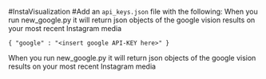#InstaVisualization
#Add an `api_keys.json` file with the following:
When you run new_google.py it will return json objects of the google vision results on your most recent Instagram media



`{
    "google" : "<insert google API-KEY here>"
}`



When you run new_google.py it will return json objects of the google vision results on your most recent Instagram media

